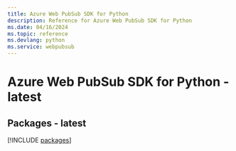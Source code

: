 ```yaml
---
title: Azure Web PubSub SDK for Python
description: Reference for Azure Web PubSub SDK for Python
ms.date: 04/16/2024
ms.topic: reference
ms.devlang: python
ms.service: webpubsub
---
```

# Azure Web PubSub SDK for Python - latest
## Packages - latest
[!INCLUDE [packages](web-pubsub-index.md)]